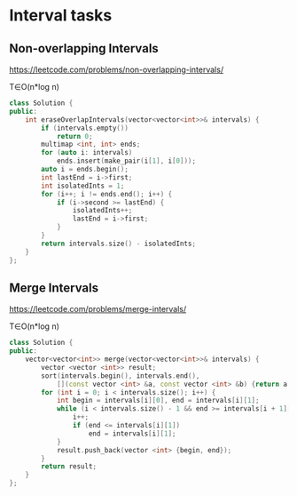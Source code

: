 # Interval tasks
## Non-overlapping Intervals
https://leetcode.com/problems/non-overlapping-intervals/

T∈O(n*log n)
``` C++
class Solution {
public:
    int eraseOverlapIntervals(vector<vector<int>>& intervals) {
        if (intervals.empty())
            return 0;
        multimap <int, int> ends;
        for (auto i: intervals)
            ends.insert(make_pair(i[1], i[0]));
        auto i = ends.begin();
        int lastEnd = i->first;
        int isolatedInts = 1;
        for (i++; i != ends.end(); i++) {
            if (i->second >= lastEnd) {
                isolatedInts++;
                lastEnd = i->first;
            }
        }
        return intervals.size() - isolatedInts;
    }
};
```

## Merge Intervals
https://leetcode.com/problems/merge-intervals/

T∈O(n*log n)
``` C++
class Solution {
public:
    vector<vector<int>> merge(vector<vector<int>>& intervals) {
        vector <vector <int>> result;
        sort(intervals.begin(), intervals.end(), 
            [](const vector <int> &a, const vector <int> &b) {return a[0] < b[0];});
        for (int i = 0; i < intervals.size(); i++) {
            int begin = intervals[i][0], end = intervals[i][1];
            while (i < intervals.size() - 1 && end >= intervals[i + 1][0]) {
                i++;
                if (end <= intervals[i][1])
                    end = intervals[i][1];
            }
            result.push_back(vector <int> {begin, end});
        }
        return result;
    }
};
```

